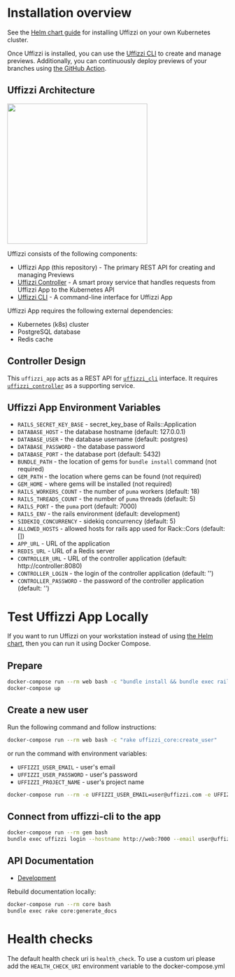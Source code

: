 # Installation overview

See the [Helm chart guide](https://github.com/UffizziCloud/uffizzi_app/blob/main/charts/uffizzi-app/README.md) for installing Uffizzi on your own Kubernetes cluster.

Once Uffizzi is installed, you can use the [Uffizzi CLI](https://github.com/UffizziCloud/uffizzi_cli) to create and manage previews. Additionally, you can continuously deploy previews of your branches using [the GitHub Action](https://github.com/UffizziCloud/preview-action).

## Uffizzi Architecture
<img src="docs/images/uffizzi-architecture.png" description="Uffizzi Architecture" width="320"/>

Uffizzi consists of the following components:

* Uffizzi App (this repository) - The primary REST API for creating and managing Previews
* [Uffizzi Controller](https://github.com/UffizziCloud/uffizzi_controller) - A smart proxy service that handles requests from Uffizzi App to the Kubernetes API
* [Uffizzi CLI](https://github.com/UffizziCloud/uffizzi_cli) - A command-line interface for Uffizzi App

Uffizzi App requires the following external dependencies:

 * Kubernetes (k8s) cluster
 * PostgreSQL database
 * Redis cache

## Controller Design

This `uffizzi_app` acts as a REST API for [`uffizzi_cli`](https://github.com/UffizziCloud/uffizzi_app) interface. It requires [`uffizzi_controller`](https://github.com/UffizziCloud/uffizzi_controller) as a supporting service.

## Uffizzi App Environment Variables

- `RAILS_SECRET_KEY_BASE` - secret_key_base of Rails::Application
- `DATABASE_HOST` - the database hostname (default: 127.0.0.1)
- `DATABASE_USER` - the database username (default: postgres)
- `DATABASE_PASSWORD` - the database password
- `DATABASE_PORT` - the database port (default: 5432)
- `BUNDLE_PATH` - the location of gems for `bundle install` command (not required)
- `GEM_PATH` - the location where gems can be found (not required)
- `GEM_HOME` - where gems will be installed (not required)
- `RAILS_WORKERS_COUNT` - the number of `puma` workers (default: 18)
- `RAILS_THREADS_COUNT` - the number of `puma` threads (default: 5)
- `RAILS_PORT` - the `puma` port (default: 7000)
- `RAILS_ENV` - the rails environment (default: development)
- `SIDEKIQ_CONCURRENCY` - sidekiq concurrency (default: 5)
- `ALLOWED_HOSTS` - allowed hosts for rails app used for Rack::Cors (default: [])
- `APP_URL` - URL of the application
- `REDIS_URL` - URL of a Redis server
- `CONTROLLER_URL` - URL of the controller application (default: http://controller:8080)
- `CONTROLLER_LOGIN` - the login of the controller application (default: '')
- `CONTROLLER_PASSWORD` - the password of the controller application (default: '')

# Test Uffizzi App Locally

If you want to run Uffizzi on your workstation instead of using [the Helm chart](charts/uffizzi-app/README.md), then you can run it using Docker Compose.

## Prepare

```bash
docker-compose run --rm web bash -c "bundle install && bundle exec rails db:setup"
docker-compose up
```

## Create a new user

Run the following command and follow instructions:

```bash
docker-compose run --rm web bash -c "rake uffizzi_core:create_user"
```

or run the command with environment variables:

- `UFFIZZI_USER_EMAIL` - user's email
- `UFFIZZI_USER_PASSWORD` - user's password
- `UFFIZZI_PROJECT_NAME` - user's project name

```bash
docker-compose run --rm -e UFFIZZI_USER_EMAIL=user@uffizzi.com -e UFFIZZI_USER_PASSWORD=password -e UFFIZZI_PROJECT_NAME=project web bash -c "rake uffizzi_core:create_user"
```

## Connect from uffizzi-cli to the app

```bash
docker-compose run --rm gem bash
bundle exec uffizzi login --hostname http://web:7000 --email user@uffizzi.com
```

## API Documentation

* [Development](http://lvh.me:7000/api-docs/index.html)

Rebuild documentation locally:

```bash
docker-compose run --rm core bash
bundle exec rake core:generate_docs
```

# Health checks

The default health check uri is `health_check`. To use a custom uri please add the `HEALTH_CHECK_URI` environment variable to the docker-compose.yml
